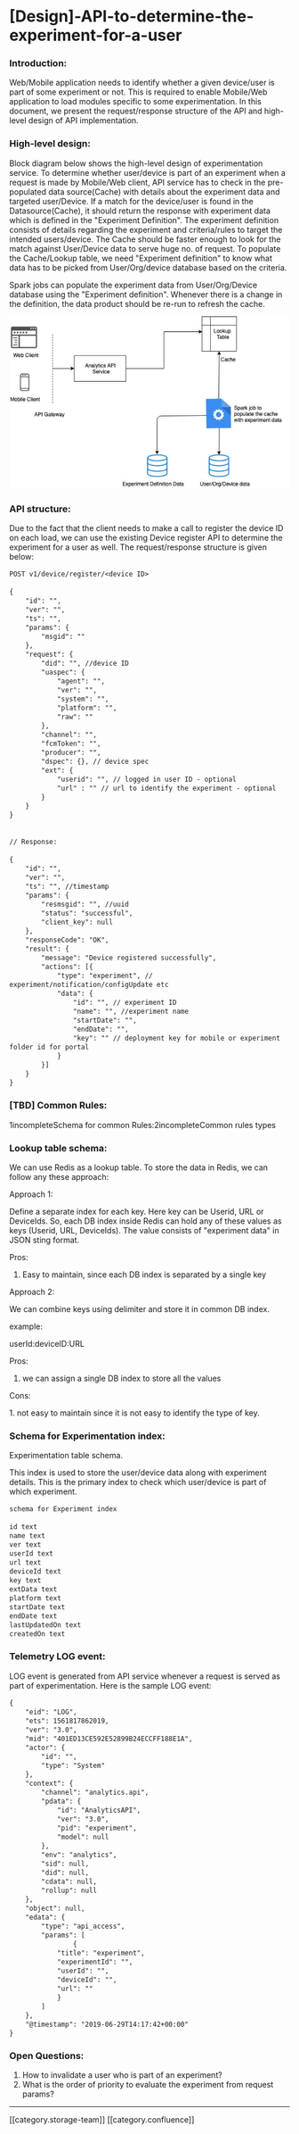 # \[Design]-API-to-determine-the-experiment-for-a-user

### Introduction:

Web/Mobile application needs to identify whether a given device/user is part of some experiment or not. This is required to enable Mobile/Web application to load modules specific to some experimentation. In this document, we present the request/response structure of the API and high-level design of API implementation.

### High-level design:&#x20;

Block diagram below shows the high-level design of experimentation service. To determine whether user/device is part of an experiment when a request is made by Mobile/Web client, API service has to check in the pre-populated data source(Cache) with details about the experiment data and targeted user/Device. If a match for the device/user is found in the Datasource(Cache), it should return the response with experiment data which is defined in the "Experiment Definition". The experiment definition consists of details regarding the experiment and criteria/rules to target the intended users/device.  The Cache should be faster enough to look for the match against User/Device data to serve huge no. of request. To populate the Cache/Lookup table, we need "Experiment definition" to know what data has to be picked from User/Org/device database based on the criteria.&#x20;

Spark jobs can populate the experiment data from User/Org/Device database using the "Experiment definition". Whenever there is a change in the definition, the data product should be re-run to refresh the cache.

![](<../../../../.gitbook/assets/Untitled Diagram (6).jpg>)

### API structure:

Due to the fact that the client needs to make a call to register the device ID on each load, we can use the existing Device register API to determine the experiment for a user as well. The request/response structure is given below:

```
POST v1/device/register/<device ID>

{
	"id": "",
    "ver": "",
    "ts": "",
    "params": {
        "msgid": ""
    },
    "request": {
        "did": "", //device ID
        "uaspec": {
            "agent": "",
            "ver": "",
            "system": "",
            "platform": "",
            "raw": ""
        },
        "channel": "",
        "fcmToken": "",
        "producer": "",
        "dspec": {}, // device spec
		"ext": { 
			"userid": "", // logged in user ID - optional
			"url" : "" // url to identify the experiment - optional
		}
    }
}


// Response:

{
    "id": "",
    "ver": "",
    "ts": "", //timestamp
    "params": {
        "resmsgid": "", //uuid
        "status": "successful",
        "client_key": null
    },
    "responseCode": "OK",
    "result": {
		"message": "Device registered successfully",
		"actions": [{
			"type": "experiment", // experiment/notification/configUpdate etc 
			"data": {
				"id": "", // experiment ID
				"name": "", //experiment name
				"startDate": "",
				"endDate": "",
				"key": "" // deployment key for mobile or experiment folder id for portal
			}
		}]  
    }
}
```

### \[TBD] Common Rules:

1incompleteSchema for common Rules:2incompleteCommon rules types

### Lookup table schema:

We can use Redis as a lookup table. To store the data in Redis, we can follow any these approach:

Approach 1:

Define a separate index for each key. Here key can be Userid, URL or DeviceIds.  So, each DB index inside Redis can hold any of these values as keys (Userid, URL, DeviceIds).  The value consists of "experiment data" in JSON sting format.

Pros:

1. Easy to maintain, since each DB index is separated by a single key

Approach 2:

We can combine keys using delimiter and store it in common DB index.

example:

userId:deviceID:URL

Pros:

1. we can assign a single DB index to store all the values

Cons:

&#x20;     1\. not easy to maintain since it is not easy to identify the type of key.

### Schema for Experimentation index:

Experimentation table schema.&#x20;

This index is used to store the user/device data along with experiment details. This is the primary index to check which user/device is part of which experiment.

```
schema for Experiment index

id text
name text
ver text
userId text
url text
deviceId text
key text
extData text 
platform text
startDate text
endDate text
lastUpdatedOn text
createdOn text
```

### Telemetry LOG event:

LOG event is generated from API service whenever a request is served as part of experimentation. Here is the sample LOG event:

```
{
	"eid": "LOG",
	"ets": 1561817862019,
	"ver": "3.0",
	"mid": "401ED13CE592E52899B24ECCFF188E1A",
	"actor": {
		"id": "",
		"type": "System"
	},
	"context": {
		"channel": "analytics.api",
		"pdata": {
			"id": "AnalyticsAPI",
			"ver": "3.0",
			"pid": "experiment",
			"model": null
		},
		"env": "analytics",
		"sid": null,
		"did": null,
		"cdata": null,
		"rollup": null
	},
	"object": null,
	"edata": {
		"type": "api_access",
		"params": [
				{
			"title": "experiment",
			"experimentId": "",
			"userId": "",
			"deviceId": "",
			"url": ""
			}
		]
	},
	"@timestamp": "2019-06-29T14:17:42+00:00"
}

```

### Open Questions:

1. How to invalidate a user who is part of an experiment?
2. What is the order of priority to evaluate the experiment from request params?

***

\[\[category.storage-team]] \[\[category.confluence]]
